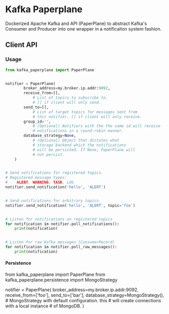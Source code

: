 
# Kafka Paperplane

Dockerized Apache Kafka and API (PaperPlane) to abstract
Kafka's Consumer and Producer into one wrapper in
a notificaiton system fashion.

## Client API

### Usage

```python
from kafka_paperplane import PaperPlane


notifier = PaperPlane(
        broker_address=my.broker.ip.addr:9092,
        receive_from=[],
            # List of topics to subscribe to.
            # [] if client will only send.
        send_to=[],
            # List of target topics for messages sent from
            # this notifier. [] if client will only receive.
        group_id='',
            # (Optional) Notifiers with the the same id will receive
            # notifications in a round-robin manner.
        database_strategy=None,
            # (Optional) Object that dictates what
            # storage backend which the notifications
            # will be persisted. If None, PaperPlane will
            # not persist.
    )


# Send notifications for registered topics.
# Registered message types:
#    ALERT, WARNING, TASK, LOG
notifier.send_notification('hello', 'ALERT')


# Send notifications for arbitrary topics.
notifier.send_notification('hello', 'ALERT', topic='foo')


# Listen for notifications on registered topics
for notification in notifier.poll_notifications():
    print(notification)


# Listen for raw Kafka messages (ConsumerRecord)
for notification in notifier.poll_raw_messages():
    print(notification)
```


#### Persistence
from kafka_paperplane import PaperPlane
from kafka_paperplane.persistence import MongoStrategy


notifier = PaperPlane(
        broker_address=my.broker.ip.addr:9092,
        receive_from=['foo'],
        send_to=['bar'],
        database_strategy=MongoStrategy(),
            # MongoStrategy with default configuration. this
            # will create connections with a local instance
            # of MongoDB.
    )
